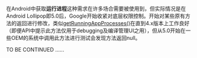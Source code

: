 
在Android中获取**运行进程**这种需求在许多场合需要被使用到，但实际情况是在Android Lollipop即5.0后，Google开始收紧对底层权限控制。开始对某些原有方法的返回进行修改，类似[getRunningAppProcesses()](https://developer.android.com/reference/android/app/ActivityManager.html#getRunningAppProcesses())在直到4.x版本上工作良好（即便API中提示此方法仅用于debugging及编译管理UI之用），但从5.0开始在一些OEM的系统中调用此方法进行测试会发现方法返回null。

TO BE CONTINUED ......